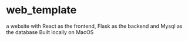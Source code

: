 # web_template
a website with React as the frontend, Flask as the backend and Mysql as the database
Built locally on MacOS
